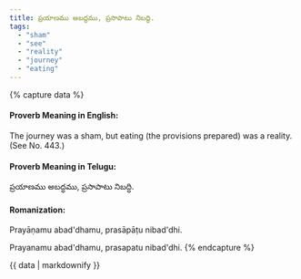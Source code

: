 ```yaml
---
title: ప్రయాణము అబద్ధము, ప్రసాపాటు నిబద్ధి.
tags:
  - "sham"
  - "see"
  - "reality"
  - "journey"
  - "eating"
---
```


{% capture data %}
#### Proverb Meaning in English:
The journey was a sham, but eating (the provisions prepared) was a reality.
(See No. 443.)

#### Proverb Meaning in Telugu:
ప్రయాణము అబద్ధము, ప్రసాపాటు నిబద్ధి.

#### Romanization:
Prayāṇamu abad'dhamu, prasāpāṭu nibad'dhi.

Prayanamu abad'dhamu, prasapatu nibad'dhi.
{% endcapture %}

{{ data | markdownify }}

